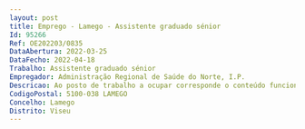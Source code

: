 ```yaml
--- 
layout: post
title: Emprego - Lamego - Assistente graduado sénior
Id: 95266
Ref: OE202203/0835
DataAbertura: 2022-03-25
DataFecho: 2022-04-18
Trabalho: Assistente graduado sénior
Empregador: Administração Regional de Saúde do Norte, I.P.
Descricao: Ao posto de trabalho a ocupar corresponde o conteúdo funcional estabelecido nos artigos 7ºC e 13º do Decreto Lei n.º 177 2009, de 4 de agosto, alterado pelo Decreto Lei n.º 266 D 2012, de 31 de dezembro.
CodigoPostal: 5100-038 LAMEGO
Concelho: Lamego
Distrito: Viseu
--- 
```

